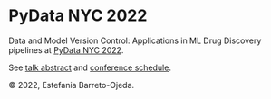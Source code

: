 # PyData NYC 2022 
Data and Model Version Control: Applications in ML Drug Discovery pipelines at [PyData NYC 2022](https://pydata.org/nyc2022/).

See [talk abstract](https://nyc2022.pydata.org/cfp/talk/9EKGJN/) and [conference schedule](https://pydata.org/nyc2022/schedule/).

© 2022, Estefania Barreto-Ojeda.